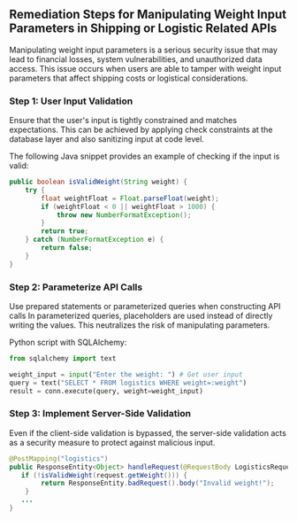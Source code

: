 

## Remediation Steps for Manipulating Weight Input Parameters in Shipping or Logistic Related APIs

Manipulating weight input parameters is a serious security issue that may lead to financial losses, system vulnerabilities, and unauthorized data access. This issue occurs when users are able to tamper with weight input parameters that affect shipping costs or logistical considerations.

### Step 1: User Input Validation
Ensure that the user's input is tightly constrained and matches expectations. This can be achieved by applying check constraints at the database layer and also sanitizing input at code level.

The following Java snippet provides an example of checking if the input is valid:

```java
public boolean isValidWeight(String weight) {
    try {
        float weightFloat = Float.parseFloat(weight);
        if (weightFloat < 0 || weightFloat > 1000) {
            throw new NumberFormatException();
        }
        return true;
    } catch (NumberFormatException e) {
        return false;
    }
}
```

### Step 2: Parameterize API Calls
Use prepared statements or parameterized queries when constructing API calls In parameterized queries, placeholders are used instead of directly writing the values. This neutralizes the risk of manipulating parameters.

Python script with SQLAlchemy:

```python
from sqlalchemy import text

weight_input = input("Enter the weight: ") # Get user input
query = text("SELECT * FROM logistics WHERE weight=:weight")
result = conn.execute(query, weight=weight_input)
```

### Step 3: Implement Server-Side Validation
Even if the client-side validation is bypassed, the server-side validation acts as a security measure to protect against malicious input. 

```java
@PostMapping("logistics")
public ResponseEntity<Object> handleRequest(@RequestBody LogisticsRequest request) {
   if (!isValidWeight(request.getWeight())) {
        return ResponseEntity.badRequest().body("Invalid weight!");
    }
   ...
}
```